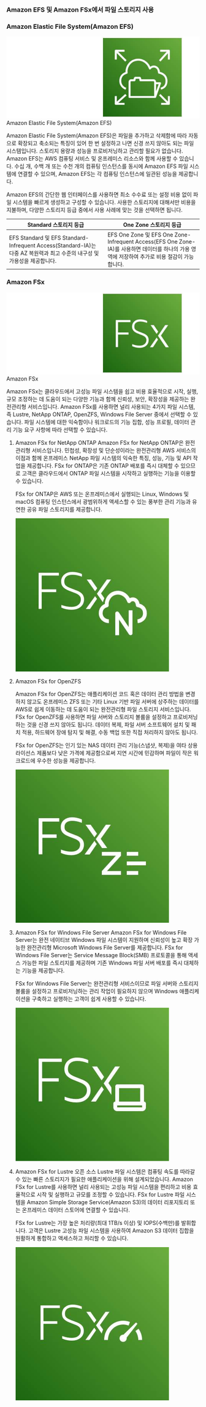 ### Amazon EFS 및 Amazon FSx에서 파일 스토리지 사용

### Amazon Elastic File System(Amazon EFS)
![alt text](image-4.png)
Amazon Elastic File System(Amazon EFS)

Amazon Elastic File System(Amazon EFS)은 파일을 추가하고 삭제함에 따라 자동으로 확장되고 축소되는 특징이 있어 한 번 설정하고 나면 신경 쓰지 않아도 되는 파일 시스템입니다. 스토리지 용량과 성능을 프로비저닝하고 관리할 필요가 없습니다. Amazon EFS는 AWS 컴퓨팅 서비스 및 온프레미스 리소스와 함께 사용할 수 있습니다. 수십 개, 수백 개 또는 수천 개의 컴퓨팅 인스턴스를 동시에 Amazon EFS 파일 시스템에 연결할 수 있으며, Amazon EFS는 각 컴퓨팅 인스턴스에 일관된 성능을 제공합니다.

Amazon EFS의 간단한 웹 인터페이스를 사용하면 최소 수수료 또는 설정 비용 없이 파일 시스템을 빠르게 생성하고 구성할 수 있습니다. 사용한 스토리지에 대해서만 비용을 지불하며, 다양한 스토리지 등급 중에서 사용 사례에 맞는 것을 선택하면 됩니다. 

|Standard 스토리지 등급|One Zone 스토리지 등급|
|-----|-----|
|EFS Standard 및 EFS Standard-Infrequent Access(Standard-IA)는 다중 AZ 복원력과 최고 수준의 내구성 및 가용성을 제공합니다.|EFS One Zone 및 EFS One Zone-Infrequent Access(EFS One Zone-IA)를 사용하면 데이터를 하나의 가용 영역에 저장하여 추가로 비용 절감이 가능합니다.|


### Amazon FSx

![alt text](image-5.png)
Amazon FSx

Amazon FSx는 클라우드에서 고성능 파일 시스템을 쉽고 비용 효율적으로 시작, 실행, 규모 조정하는 데 도움이 되는 다양한 기능과 함께 신뢰성, 보안, 확장성을 제공하는 완전관리형 서비스입니다. Amazon FSx를 사용하면 널리 사용되는 4가지 파일 시스템, 즉 Lustre, NetApp ONTAP, OpenZFS, Windows File Server 중에서 선택할 수 있습니다. 파일 시스템에 대한 익숙함이나 워크로드의 기능 집합, 성능 프로필, 데이터 관리 기능 요구 사항에 따라 선택할 수 있습니다.

1. Amazon FSx for NetApp ONTAP
    Amazon FSx for NetApp ONTAP은 완전관리형 서비스입니다. 민첩성, 확장성 및 단순성이라는 완전관리형 AWS 서비스의 이점과 함께 온프레미스 NetApp 파일 시스템의 익숙한 특징, 성능, 기능 및 API 작업을 제공합니다. FSx for ONTAP은 기존 ONTAP 배포를 즉시 대체할 수 있으므로 고객은 클라우드에서 ONTAP 파일 시스템을 시작하고 실행하는 기능을 이용할 수 있습니다.

    FSx for ONTAP은 AWS 또는 온프레미스에서 실행되는 Linux, Windows 및 macOS 컴퓨팅 인스턴스에서 광범위하게 액세스할 수 있는 풍부한 관리 기능과 유연한 공유 파일 스토리지를 제공합니다.

    ![alt text](image-6.png)

2. Amazon FSx for OpenZFS

    Amazon FSx for OpenZFS는 애플리케이션 코드 혹은 데이터 관리 방법을 변경하지 않고도 온프레미스 ZFS 또는 기타 Linux 기반 파일 서버에 상주하는 데이터를 AWS로 쉽게 이동하는 데 도움이 되는 완전관리형 파일 스토리지 서비스입니다. FSx for OpenZFS를 사용하면 파일 서버와 스토리지 볼륨을 설정하고 프로비저닝하는 것을 신경 쓰지 않아도 됩니다. 데이터 복제, 파일 서버 소프트웨어 설치 및 패치 적용, 하드웨어 장애 탐지 및 해결, 수동 백업 또한 직접 처리하지 않아도 됩니다.

    FSx for OpenZFS는 인기 있는 NAS 데이터 관리 기능(스냅샷, 복제)을 여타 상용 라이선스 제품보다 낮은 가격에 제공함으로써 지연 시간에 민감하며 파일이 작은 워크로드에 우수한 성능을 제공합니다.

    ![alt text](image-7.png)

3. Amazon FSx for Windows File Server
    Amazon FSx for Windows File Server는 완전 네이티브 Windows 파일 시스템이 지원하며 신뢰성이 높고 확장 가능한 완전관리형 Microsoft Windows File Server를 제공합니다. FSx for Windows File Server는 Service Message Block(SMB) 프로토콜을 통해 액세스 가능한 파일 스토리지를 제공하며 기존 Windows 파일 서버 배포를 즉시 대체하는 기능을 제공합니다. 

    FSx for Windows File Server는 완전관리형 서비스이므로 파일 서버와 스토리지 볼륨을 설정하고 프로비저닝하는 관리 작업이 필요하지 않으며 Windows 애플리케이션을 구축하고 실행하는 고객이 쉽게 사용할 수 있습니다.

    ![alt text](image-8.png)

4. Amazon FSx for Lustre
    오픈 소스 Lustre 파일 시스템은 컴퓨팅 속도를 따라갈 수 있는 빠른 스토리지가 필요한 애플리케이션을 위해 설계되었습니다. Amazon FSx for Lustre를 사용하면 널리 사용되는 고성능 파일 시스템을 편리하고 비용 효율적으로 시작 및 실행하고 규모를 조정할 수 있습니다. FSx for Lustre 파일 시스템을 Amazon Simple Storage Service(Amazon S3)의 데이터 리포지토리 또는 온프레미스 데이터 스토어에 연결할 수 있습니다.

    FSx for Lustre는 가장 높은 처리량(최대 1TB/s 이상) 및 IOPS(수백만)를 발휘합니다. 고객은 Lustre 고성능 파일 시스템을 사용하여 Amazon S3 데이터 집합을 원활하게 통합하고 액세스하고 처리할 수 있습니다.

    ![alt text](image-9.png)